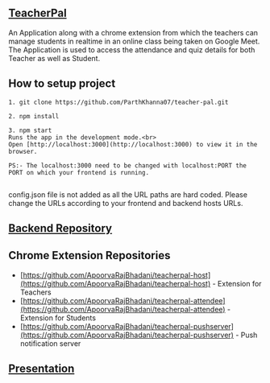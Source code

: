 ## [TeacherPal](https://www.youtube.com/watch?v=KJj-FI74BFM)
An Application along with a chrome extension from which the teachers can manage students in realtime in an online class being taken on Google Meet. The Application is used to access the attendance and quiz details for both Teacher as well as Student. 



## How to setup project
``` 
1. git clone https://github.com/ParthKhanna07/teacher-pal.git

2. npm install

3. npm start
Runs the app in the development mode.<br>
Open [http://localhost:3000](http://localhost:3000) to view it in the browser.

PS:- The localhost:3000 need to be changed with localhost:PORT the PORT on which your frontend is running.


```
config.json file is not added as all the URL paths are hard coded.
Please change the URLs according to your frontend and backend hosts URLs.


## [Backend Repository](https://github.com/sahilss1499/teacherpal-backend)

## Chrome Extension Repositories
- [https://github.com/ApoorvaRajBhadani/teacherpal-host](https://github.com/ApoorvaRajBhadani/teacherpal-host) - Extension for Teachers
- [https://github.com/ApoorvaRajBhadani/teacherpal-attendee](https://github.com/ApoorvaRajBhadani/teacherpal-attendee) - Extension for Students
- [https://github.com/ApoorvaRajBhadani/teacherpal-pushserver](https://github.com/ApoorvaRajBhadani/teacherpal-pushserver) - Push notification server


## [Presentation](https://docs.google.com/presentation/d/10PAzZXnm0BhfO8k0iW3gdFe0V_lNlGciSLO6_43njm4/edit?usp=sharing)


